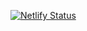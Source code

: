 [![Netlify Status](https://api.netlify.com/api/v1/badges/d86b0d5a-cfb8-48b6-9fae-ac285a78ec0c/deploy-status)](https://app.netlify.com/sites/p5showcase/deploys)
